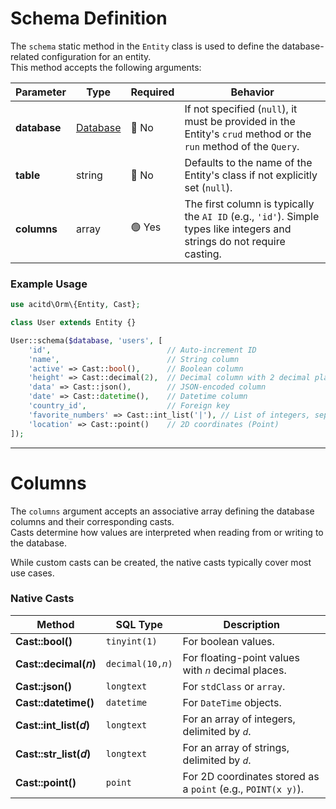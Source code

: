 # Schema Definition

The `schema` static method in the `Entity` class is used to define the database-related configuration for an entity.  
This method accepts the following arguments:

| Parameter | Type                       | Required  | Behavior                                                                                      |
|-----------|----------------------------|-----------|-----------------------------------------------------------------------------------------------|
| **database** | [Database](database.md)   | 🔴 No      | If not specified (`null`), it must be provided in the Entity's `crud` method or the `run` method of the `Query`. |
| **table**    | string                     | 🔴 No      | Defaults to the name of the Entity's class if not explicitly set (`null`).                     |
| **columns**  | array                      | 🟢 Yes     | The first column is typically the `AI ID` (e.g., `'id'`). Simple types like integers and strings do not require casting. |

### Example Usage
```php
use acitd\Orm\{Entity, Cast};

class User extends Entity {}

User::schema($database, 'users', [
    'id',                          // Auto-increment ID
    'name',                        // String column
    'active' => Cast::bool(),      // Boolean column
    'height' => Cast::decimal(2),  // Decimal column with 2 decimal places
    'data' => Cast::json(),        // JSON-encoded column
    'date' => Cast::datetime(),    // Datetime column
    'country_id',                  // Foreign key
    'favorite_numbers' => Cast::int_list('|'), // List of integers, separated by '|'
    'location' => Cast::point()    // 2D coordinates (Point)
]);
```

---

# Columns

The `columns` argument accepts an associative array defining the database columns and their corresponding casts.  
Casts determine how values are interpreted when reading from or writing to the database.  

While custom casts can be created, the native casts typically cover most use cases.

### Native Casts

| Method                     | SQL Type                | Description                                                 |
|----------------------------|-------------------------|-------------------------------------------------------------|
| **Cast::bool()**           | `tinyint(1)`           | For boolean values.                                         |
| **Cast::decimal(𝘯)**       | `decimal(10,𝘯)`        | For floating-point values with `𝘯` decimal places.          |
| **Cast::json()**           | `longtext`             | For `stdClass` or `array`.                                  |
| **Cast::datetime()**       | `datetime`             | For `DateTime` objects.                                     |
| **Cast::int_list(𝘥)**      | `longtext`             | For an array of integers, delimited by `𝘥`.                 |
| **Cast::str_list(𝘥)**      | `longtext`             | For an array of strings, delimited by `𝘥`.                  |
| **Cast::point()**          | `point`                | For 2D coordinates stored as a `point` (e.g., `POINT(x y)`).|

